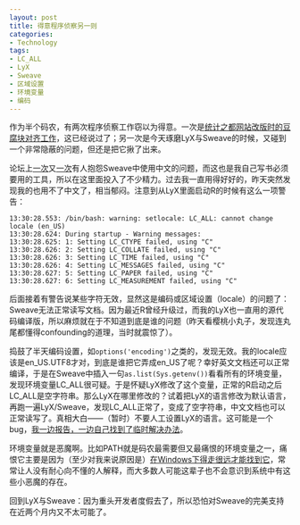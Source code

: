```yaml
---
layout: post
title: 得意程序侦察另一则
categories:
- Technology
tags:
- LC_ALL
- LyX
- Sweave
- 区域设置
- 环境变量
- 编码
---
```


作为半个码农，有两次程序侦察工作窃以为得意。一次是[统计之都网站改版时的豆腐块对齐工作](http://yihui.name/cn/2010/12/fighting-like-a-pig/)，这已经说过了；另一次是今天琢磨LyX与Sweave的时候，又碰到一个非常隐蔽的问题，但还是把它揪了出来。

论坛上[一次](http://cos.name/cn/topic/104960)又[一次](http://cos.name/cn/topic/104787)有人抱怨Sweave中使用中文的问题，而这也是我自己写书必须要用的工具，所以在这里面投入了不少精力。过去我一直用得好好的，昨天突然发现我的也用不了中文了，相当郁闷。注意到从LyX里面启动R的时候有这么一项警告：

    
    13:30:28.553: /bin/bash: warning: setlocale: LC_ALL: cannot change locale (en_US)
    13:30:28.624: During startup - Warning messages:
    13:30:28.625: 1: Setting LC_CTYPE failed, using "C" 
    13:30:28.626: 2: Setting LC_COLLATE failed, using "C" 
    13:30:28.626: 3: Setting LC_TIME failed, using "C" 
    13:30:28.626: 4: Setting LC_MESSAGES failed, using "C" 
    13:30:28.627: 5: Setting LC_PAPER failed, using "C" 
    13:30:28.627: 6: Setting LC_MEASUREMENT failed, using "C"


后面接着有警告说某些字符无效，显然这是编码或区域设置（locale）的问题了：Sweave无法正常读写文档。因为最近R曾经升级过，而我的LyX也一直用的源代码编译版，所以麻烦就在于不知道到底是谁的问题（昨天看樱桃小丸子，发现连丸尾都懂得confounding的道理，当时就震惊了）。

捣鼓了半天编码设置，如`options('encoding')`之类的，发现无效。我的locale应该是en_US.UTF8才对，到底是谁把它弄成en_US了呢？幸好英文文档还可以正常编译，于是在Sweave中插入一句`as.list(Sys.getenv())`看看所有的环境变量，发现环境变量LC_ALL很可疑。于是怀疑LyX修改了这个变量，正常的R启动之后LC_ALL是空字符串。那么LyX在哪里修改的？试着把LyX的语言修改为默认语言，再跑一遍LyX/Sweave，发现LC_ALL正常了，变成了空字符串，中文文档也可以正常读写了。真相大白——（暂时）不要人工设置LyX的语言。这可能是一个bug，[我一边报告，一边自己找到了临时解决办法](http://www.lyx.org/trac/ticket/7741)。

环境变量就是恶魔啊。比如PATH就是码农最需要但又最痛恨的环境变量之一，痛恨它主要是因为（至少对我来说原因是）[在Windows下得走很远才能找到它](http://cos.name/2011/05/write-r-packages-like-a-ninja/)，常常让人没有耐心向不懂的人解释，而大多数人可能这辈子也不会意识到系统中有这些小恶魔的存在。

回到LyX与Sweave：因为重头开发者度假去了，所以恐怕对Sweave的完美支持在近两个月内又不太可能了。
